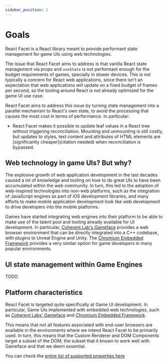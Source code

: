 ```yaml
---
sidebar_position: 1
---
```


# Goals

React Facet is a React library meant to provide performant state management for game UIs using web technologies.

The issue that React Facet aims to address is that vanilla React state management via props and `useState` is not performant enough for the budget requirements of games, specially in slower devices. This is not typically a concern for React web applications, since there isn't an expectation that web applications will update on a fixed budget of frames per second, so the tooling around React is not already optimized for the game UI use case.

React Facet aims to address this issue by turning state management into a parallel mechanism to React's own state, to avoid the processing that causes the most cost in terms of performance. In particular:

- React Facet makes it possible to update leaf values in a React tree without triggering reconciliation. Mounting and unmounting is still costly, but updates to styles, text content and attributes of HTML elements are [significantly cheaper](citation needed) when reconciliation is bypassed.

## Web technology in game UIs? But why?

The explosive growth of web application development in the last decades caused a lot of knowledge and tooling on how to do great UIs to have been accumulated within the web community. In turn, this led to the adoption of web-inspired technologies into non-web platforms, such as the integration of JavaScript engines as part of iOS development libraries, and many efforts to make mobile application development look like web development to drive developers into the mobile platforms.

Games have started integrating web engines into their platform to be able to make use of the talent pool and tooling already available for UI development. In particular, [Coherent Lab's Gameface](https://coherent-labs.com/products/coherent-gameface/) provides a web browser environment that can be directly integrated into a C++ codebase, with plugins to Unreal Engine and Unity. The [Chromium Embedded Framework](https://en.wikipedia.org/wiki/Chromium_Embedded_Framework) provides a very similar option for game developers in many popular environments.

## UI state management within Game Engines

TODO

## Platform characteristics

React Facet is targeted quite specifically at Game UI development. In particular, Game UIs implemented with embedded web technologies, such as [Coherent Labs' Gameface](https://coherent-labs.com/products/coherent-gameface/) and [Chromium Embedded Framework](https://github.com/chromiumembedded).

This means that not all features associated with end-user browsers are available in the environments where we intend React Facet to be primarily used. In turn, this means that the Custom Renderer and DOM Components target a subset of the DOM, the subset that it known to work well with Gameface and that we deem essential.

You can check the [entire list of supported properties here](api/supported-attributes)
